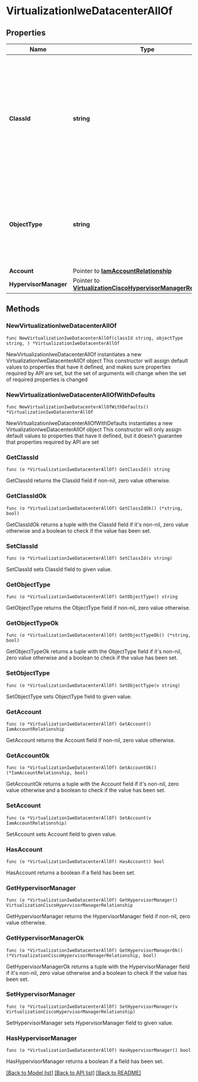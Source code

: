 # VirtualizationIweDatacenterAllOf

## Properties

Name | Type | Description | Notes
------------ | ------------- | ------------- | -------------
**ClassId** | **string** | The fully-qualified name of the instantiated, concrete type. This property is used as a discriminator to identify the type of the payload when marshaling and unmarshaling data. | [default to "virtualization.IweDatacenter"]
**ObjectType** | **string** | The fully-qualified name of the instantiated, concrete type. The value should be the same as the &#39;ClassId&#39; property. | [default to "virtualization.IweDatacenter"]
**Account** | Pointer to [**IamAccountRelationship**](IamAccountRelationship.md) |  | [optional] 
**HypervisorManager** | Pointer to [**VirtualizationCiscoHypervisorManagerRelationship**](VirtualizationCiscoHypervisorManagerRelationship.md) |  | [optional] 

## Methods

### NewVirtualizationIweDatacenterAllOf

`func NewVirtualizationIweDatacenterAllOf(classId string, objectType string, ) *VirtualizationIweDatacenterAllOf`

NewVirtualizationIweDatacenterAllOf instantiates a new VirtualizationIweDatacenterAllOf object
This constructor will assign default values to properties that have it defined,
and makes sure properties required by API are set, but the set of arguments
will change when the set of required properties is changed

### NewVirtualizationIweDatacenterAllOfWithDefaults

`func NewVirtualizationIweDatacenterAllOfWithDefaults() *VirtualizationIweDatacenterAllOf`

NewVirtualizationIweDatacenterAllOfWithDefaults instantiates a new VirtualizationIweDatacenterAllOf object
This constructor will only assign default values to properties that have it defined,
but it doesn't guarantee that properties required by API are set

### GetClassId

`func (o *VirtualizationIweDatacenterAllOf) GetClassId() string`

GetClassId returns the ClassId field if non-nil, zero value otherwise.

### GetClassIdOk

`func (o *VirtualizationIweDatacenterAllOf) GetClassIdOk() (*string, bool)`

GetClassIdOk returns a tuple with the ClassId field if it's non-nil, zero value otherwise
and a boolean to check if the value has been set.

### SetClassId

`func (o *VirtualizationIweDatacenterAllOf) SetClassId(v string)`

SetClassId sets ClassId field to given value.


### GetObjectType

`func (o *VirtualizationIweDatacenterAllOf) GetObjectType() string`

GetObjectType returns the ObjectType field if non-nil, zero value otherwise.

### GetObjectTypeOk

`func (o *VirtualizationIweDatacenterAllOf) GetObjectTypeOk() (*string, bool)`

GetObjectTypeOk returns a tuple with the ObjectType field if it's non-nil, zero value otherwise
and a boolean to check if the value has been set.

### SetObjectType

`func (o *VirtualizationIweDatacenterAllOf) SetObjectType(v string)`

SetObjectType sets ObjectType field to given value.


### GetAccount

`func (o *VirtualizationIweDatacenterAllOf) GetAccount() IamAccountRelationship`

GetAccount returns the Account field if non-nil, zero value otherwise.

### GetAccountOk

`func (o *VirtualizationIweDatacenterAllOf) GetAccountOk() (*IamAccountRelationship, bool)`

GetAccountOk returns a tuple with the Account field if it's non-nil, zero value otherwise
and a boolean to check if the value has been set.

### SetAccount

`func (o *VirtualizationIweDatacenterAllOf) SetAccount(v IamAccountRelationship)`

SetAccount sets Account field to given value.

### HasAccount

`func (o *VirtualizationIweDatacenterAllOf) HasAccount() bool`

HasAccount returns a boolean if a field has been set.

### GetHypervisorManager

`func (o *VirtualizationIweDatacenterAllOf) GetHypervisorManager() VirtualizationCiscoHypervisorManagerRelationship`

GetHypervisorManager returns the HypervisorManager field if non-nil, zero value otherwise.

### GetHypervisorManagerOk

`func (o *VirtualizationIweDatacenterAllOf) GetHypervisorManagerOk() (*VirtualizationCiscoHypervisorManagerRelationship, bool)`

GetHypervisorManagerOk returns a tuple with the HypervisorManager field if it's non-nil, zero value otherwise
and a boolean to check if the value has been set.

### SetHypervisorManager

`func (o *VirtualizationIweDatacenterAllOf) SetHypervisorManager(v VirtualizationCiscoHypervisorManagerRelationship)`

SetHypervisorManager sets HypervisorManager field to given value.

### HasHypervisorManager

`func (o *VirtualizationIweDatacenterAllOf) HasHypervisorManager() bool`

HasHypervisorManager returns a boolean if a field has been set.


[[Back to Model list]](../README.md#documentation-for-models) [[Back to API list]](../README.md#documentation-for-api-endpoints) [[Back to README]](../README.md)


